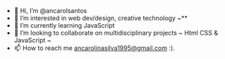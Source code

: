 - 👋 Hi, I’m @ancarolsantos
- 👀 I’m interested in web dev/design, creative technology ~**
- 🌱 I’m currently learning JavaScript
- 💞️ I’m looking to collaborate on multidisciplinary projects ~ Html CSS & JavaScript ~
- 📫 How to reach me ancarolinasilva1995@gmail.com     :). 

<!---
ancarolsantos/ancarolsantos is a ✨ special ✨ repository because its `README.md` (this file) appears on your GitHub profile.
You can click the Preview link to take a look at your changes.
--->
